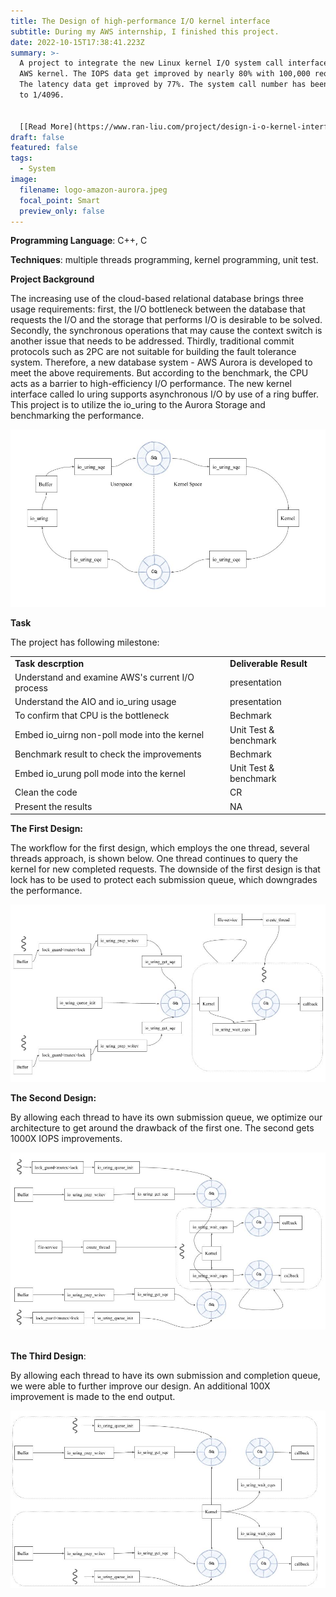```yaml
---
title: The Design of high-performance I/O kernel interface
subtitle: During my AWS internship, I finished this project.
date: 2022-10-15T17:38:41.223Z
summary: >-
  A project to integrate the new Linux kernel I/O system call interface with the
  AWS kernel. The IOPS data get improved by nearly 80% with 100,000 requests.
  The latency data get improved by 77%. The system call number has been reduced
  to 1/4096.


  [﻿[Read More](https://www.ran-liu.com/project/design-i-o-kernel-interface/)]
draft: false
featured: false
tags:
  - System
image:
  filename: logo-amazon-aurora.jpeg
  focal_point: Smart
  preview_only: false
---
```

**Programming Language**: C++, C

**Techniques**: multiple threads programming, kernel programming, unit test.

**Project Background**

The increasing use of the cloud-based relational database brings three usage requirements: first, the I/O bottleneck between the database that requests the I/O and the storage that performs I/O is desirable to be solved. Secondly, the synchronous operations that may cause the context switch is another issue that needs to be addressed. Thirdly, traditional commit protocols such as 2PC are not suitable for building the fault tolerance system. Therefore, a new database system - AWS Aurora is developed to meet the above requirements. But according to the benchmark, the CPU acts as a barrier to high-efficiency I/O performance. The new kernel interface called Io uring supports asynchronous I/O by use of a ring buffer. This project is to utilize the io_uring to the Aurora Storage and benchmarking the performance.

![](io_uring.jpg "io_uring workflow")

**Task**

The project has following milestone:



|                                                  |                        |
| ------------------------------------------------ | ---------------------- |
| **Task descrption**                              | **Deliverable Result** |
| Understand and examine AWS's current I/O process | presentation           |
| Understand the AIO and io_uring usage            | presentation           |
| To confirm that CPU is the bottleneck            | Bechmark               |
| Embed io_uirng non-poll mode into the kernel     | Unit Test & benchmark  |
| Benchmark result to check the improvements       | Bechmark               |
| Embed io_urung poll mode into the kernel         | Unit Test & benchmark  |
| Clean the code                                   | CR                     |
| Present the results                              | NA                     |



**The First Design:**

The workflow for the first design, which employs the one thread, several threads approach, is shown below. One thread continues to query the kernel for new completed requests. The downside of the first design is that lock has to be used to protect each submission queue, which downgrades the performance.

![](1st.jpg "1st design")

**The Second Design:**

By allowing each thread to have its own submission queue, we optimize our architecture to get around the drawback of the first one. The second gets 1000X IOPS improvements.

![](2nd.jpg "2nd Design")

\
**The Third Design**:

By allowing each thread to have its own submission and completion queue, we were able to further improve our design. An additional 100X improvement is made to the end output.

![](untitled-presentation.jpg "3rd Design")